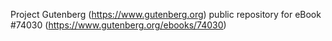Project Gutenberg (https://www.gutenberg.org) public repository for eBook #74030 (https://www.gutenberg.org/ebooks/74030)
